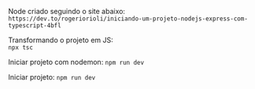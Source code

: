 Node criado seguindo o site abaixo: <br>
`https://dev.to/rogeriorioli/iniciando-um-projeto-nodejs-express-com-typescript-4bfl`

Transformando o projeto em JS: <br>
`npx tsc`

Iniciar projeto com nodemon:
`npm run dev`

Iniciar projeto:
`npm run dev`